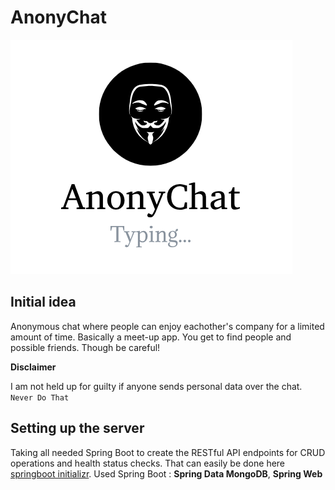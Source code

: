 # AnonyChat

![Logo](Assets/Logo.png)

## Initial idea

Anonymous chat where people can enjoy eachother's company for a limited amount of time.
Basically a meet-up app. You get to find people and possible friends.
Though be careful!

**Disclaimer**

I am not held up for guilty if anyone sends personal data over the chat.\
``Never Do That``

## Setting up the server

Taking all needed Spring Boot to create the RESTful API endpoints for CRUD operations and health status checks.
That can easily be done here [springboot initializr](https://start.spring.io/).
Used Spring Boot : **Spring Data MongoDB**, **Spring Web**
